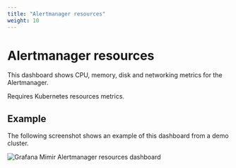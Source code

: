 ```yaml
---
title: "Alertmanager resources"
weight: 10
---
```


# Alertmanager resources

This dashboard shows CPU, memory, disk and networking metrics for the Alertmanager.

Requires Kubernetes resources metrics.

## Example

The following screenshot shows an example of this dashboard from a demo cluster.

![Grafana Mimir Alertmanager resources dashboard](../../../../images/dashboards/mimir-alertmanager-resources.png)
